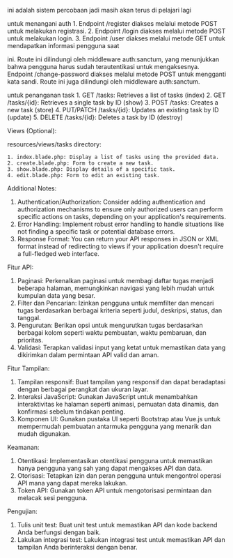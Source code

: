 ini adalah sistem percobaan jadi masih akan terus di pelajari lagi

untuk menangani auth
    1. Endpoint /register diakses melalui metode POST untuk melakukan registrasi.
    2. Endpoint /login diakses melalui metode POST untuk melakukan login.
    3. Endpoint /user diakses melalui metode GET untuk mendapatkan informasi pengguna saat 

ini. Route ini dilindungi oleh middleware auth:sanctum, yang menunjukkan bahwa pengguna harus sudah terautentikasi untuk mengaksesnya.
Endpoint /change-password diakses melalui metode POST untuk mengganti kata sandi. Route ini juga dilindungi oleh middleware auth:sanctum.

untuk penanganan task
    1. GET /tasks: Retrieves a list of tasks (index)
    2. GET /tasks/{id}: Retrieves a single task by ID (show)
    3. POST /tasks: Creates a new task (store)
    4. PUT/PATCH /tasks/{id}: Updates an existing task by ID (update)
    5. DELETE /tasks/{id}: Deletes a task by ID (destroy)

Views (Optional):

resources/views/tasks directory:

    1. index.blade.php: Display a list of tasks using the provided data.
    2. create.blade.php: Form to create a new task.
    3. show.blade.php: Display details of a specific task.
    4. edit.blade.php: Form to edit an existing task.


Additional Notes:

 1. Authentication/Authorization: Consider adding authentication and authorization mechanisms to ensure only authorized users can perform specific actions on tasks, depending on your application's requirements.
 2. Error Handling: Implement robust error handling to handle situations like not finding a specific task or potential database errors.
 3. Response Format: You can return your API responses in JSON or XML format instead of redirecting to views if your application doesn't require a full-fledged web interface.

Fitur API:

1. Paginasi: Perkenalkan paginasi untuk membagi daftar tugas menjadi beberapa halaman, memungkinkan navigasi yang lebih mudah untuk kumpulan data yang besar.
2. Filter dan Pencarian: Izinkan pengguna untuk memfilter dan mencari tugas berdasarkan berbagai kriteria seperti judul, deskripsi, status, dan tanggal.
3. Pengurutan: Berikan opsi untuk mengurutkan tugas berdasarkan berbagai kolom seperti waktu pembuatan, waktu pembaruan, dan prioritas.
4. Validasi: Terapkan validasi input yang ketat untuk memastikan data yang dikirimkan dalam permintaan API valid dan aman.

Fitur Tampilan:

1. Tampilan responsif: Buat tampilan yang responsif dan dapat beradaptasi dengan berbagai perangkat dan ukuran layar.
2. Interaksi JavaScript: Gunakan JavaScript untuk menambahkan interaktivitas ke halaman seperti animasi, pemuatan data dinamis, dan konfirmasi sebelum tindakan penting.
3. Komponen UI: Gunakan pustaka UI seperti Bootstrap atau Vue.js untuk mempermudah pembuatan antarmuka pengguna yang menarik dan mudah digunakan.

Keamanan:

 1. Otentikasi: Implementasikan otentikasi pengguna untuk memastikan hanya pengguna yang sah yang dapat mengakses API dan data.
 2. Otorisasi: Tetapkan izin dan peran pengguna untuk mengontrol operasi API mana yang dapat mereka lakukan.
 3. Token API: Gunakan token API untuk mengotorisasi permintaan dan melacak sesi pengguna.

Pengujian:

1. Tulis unit test: Buat unit test untuk memastikan API dan kode backend Anda berfungsi dengan baik.
2. Lakukan integrasi test: Lakukan integrasi test untuk memastikan API dan tampilan Anda berinteraksi dengan benar.
